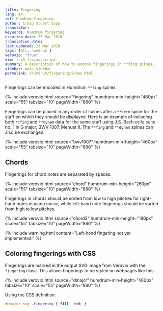 ```yaml
---
title: Fingering
lang: en
ref: humdrum-fingering
author: Craig Stuart Sapp
translator: 
keywords: humdrum fingering
creation_date: 23 Mar 2018
translation_date: 
last_updated: 23 Mar 2018
tags: [all, humdrum ]
verovio: "true"
vim: ts=3 ft=javascript
summary: A description of how to encode fingerings in **fing spines.
sidebar: main_sidebar
permalink: /humdrum/fingering/index.html
---
```



Fingerings can be encoded in Humdrum `**fing` spines:

{% include verovio.html
	source="fingering"
	humdrum-min-height="460px"
	scale="55"
	tabsize="10"
	pageWidth="860"
%}
<script type="application/json" id="fingering">
!!!OTL: C major scale
**kern	**fing
*clefG2	*
*M4/4	*
=1	=1
4c	1
4d	2
4e	3
4f	1
=2	=2
4g	2
4a	3
4b	4
4cc	5
=3	=3
4b	4
4a	3
4g	2
4f	1
=4	=4
4e	3
4d	2
2c	1
==	==
*-	*-
</script>


Fingerings can be placed in any order of spines after a `**kern` spine for the 
staff on which they should be displayed. Here is an example of including both
`**fing` and `**dynam` data for the same staff using 
J.S. Bach cello suite no. 1 in G major, BWV 1007, Menuet II.  The `**fing` and
`**dynam` spines can also be exchanged.

{% include verovio.html
	source="bwv1007"
	humdrum-min-height="460px"
	scale="55"
	tabsize="10"
	pageWidth="860"
%}

<script type="application/json" id="bwv1007">

!!!OTL: J.S. Bach
!!!OPR: Cello suite no. 1 in G major
!!!OTL: Menuet II
!!!SCA: BWV 1007
!!!ONB: mm 1-2
**kern	**fing	**dynam
*clefF4	*	*
*k[b-e-]	*	*
*M3/4	*	*
(8B-uL	2	p
8A	.	.
8B-)	.	.
(8D'	1	.
8E-'	2	.
8GG'J)	0	.
=2	=2	=2
4FF	1	.
(4A~	3	.
4D~)	0	.
=	=	=
*-	*-	*-

</script>


## Chords ##

Fingerings for chord notes are separated by spaces.


{% include verovio.html
	source="chord"
	humdrum-min-height="260px"
	scale="55"
	tabsize="10"
	pageWidth="860"
%}
<script type="application/json" id="chord">
**kern	**fing
*clefG2	*
*M4/4	*
=1	=1
4c 4e	1 3
4d 4f	2 4
4e 4g	3 5
=2	=2
4c 4e 4g	1 3 5
4d 4f 4a	1 3 5
4e 4g 4b	1 3 5
==	==
*-	*-
</script>


Fingerings in chords should be sorted from low to high pitches for
right-hand notes in piano music, while left-hand note fingerings should
be sorted from high to low pitches.

{% include verovio.html
	source="chord2"
	humdrum-min-height="180px"
	scale="55"
	tabsize="10"
	pageWidth="860"
%}
<script type="application/json" id="chord2">
**kern	**fing
*clefG2	*
*M4/4	*
=1	=1
4c 4e 4g	1 3 5
4g 4e 4c	1 3 5
4e 4g 4c	1 3 5
==	==
*-	*-
</script>


{% include warning.html
	content="Left-hand fingering not yet implemented."
%}


## Coloring fingerings with CSS ##

Fingerings are marked in the output SVG image from Verovio with the `fingering` class.
This allows fingerings to be styled on webpages like this:

{% include verovio.html
	source="dmajor"
	humdrum-min-height="460px"
	tabsize="10"
	scale="55"
	pageWidth="860"
%}

<script type="application/json" id="dmajor">
!!!OTL: D major scale
**kern	**fing
*clefG2	*
*M4/4	*
=1	=1
4d	1
4e	2
4f#	3
4g	1
=2	=2
4a	2
4b	3
4cc#	4
4dd	5
=3	=3
4cc#	4
4b	3
4a	2
4g	1
=4	=4
4f#	3
4e	2
2d	1
==	==
*-	*-
</script>


<style>

#dmajor-svg .fingering {
	fill: red;
}

</style>

Using the CSS definition:

```css
#dmajor-svg .fingering { fill: red; }
```



